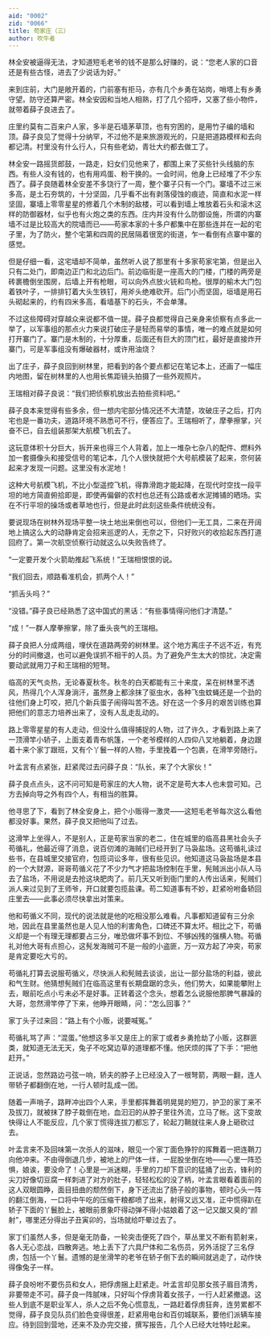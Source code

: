 ```yaml
---
aid: "0002"
zid: "0066"
title: 苟家庄（三）
author: 吹牛者
---
```


林全安被逼得无法，才知道短毛老爷的钱不是那么好赚的，说：“您老人家的口音还是有些古怪，进去了少说话为好。”

来到庄前，大门是敞开着的，门前塞有拒马，亦有几个乡勇在站岗，哨塔上有乡勇守望。防守还算严密。林全安因和当地人相熟，打了几个招呼，又塞了些小物件，就带着薛子良进去了。

庄里约莫有二百来户人家，多半是石墙茅草顶，也有穷困的，是用竹子编的墙和顶。薛子良见了觉得十分纳罕，不过他不是来旅游观光的，只是把道路模样和去向都记清。村里没有什么行人，只有些老幼，青壮大约都去做工了。

林全安一路摇货郎鼓，一路走，妇女们见他来了，都围上来了买些针头线脑的东西。有些人没有钱的，也有用鸡蛋、粉干换的。一会时间，他身上已经堆了不少东西了。薛子良随着林全安差不多饶行了一周，整个寨子只有一个门。寨墙不过三米多高，是土石夯筑的，十分坚固，几乎看不出有剥落侵蚀的痕迹，简直和水泥一样坚固，寨墙上零零星星的修着几个木制的敌楼，可以看到墙上堆放着石头和滚木这样的防御器材，似乎也有火炮之类的东西。庄内并没有什么防御设施，所谓的内寨墙不过是比较高大的院墙而已——苟家本家的十多户都集中在那些连并在一起的宅子里，为了防火，整个宅第和四周的民居隔着很宽的街道，乍一看倒有点寨中寨的感觉。

但是仔细一看，这宅墙却不简单，虽然听人说了那里有十多家苟家宅第，但是出入只有二处门，即南边正门和北边后门。前边临街是一座高大的门楼，门楼的两旁是砖裹檐倒坐围房，后墙上开有枪眼，可以向外点放火铳和鸟枪。很厚的榆木大门包着铁叶子，一排排钉着大头生铁钉，用斧头绝难砍开。后门小而坚固，垣墙是用石头砌起来的，约有四米多高，看墙基下的石头，不会单薄。

不过这些障碍对穿越众来说都不值一提。薛子良都觉得自己亲身来侦察有点多此一举了，以军事组的那点火力来说打破庄子是轻而易举的事情，唯一的难点就是如何打开寨门了。寨门是木制的，十分厚重，后面还有巨大的顶门杠，最好是直接炸开寨门，可是军事组没有爆破器材，或许用油烧？

出了庄子，薛子良回到树林里，把看到的各个要点都记在笔记本上，还画了一幅庄内地图，留在树林里的人也用长焦距镜头拍摄了一些外观照片。

王瑞相对薛子良说：“我们把侦察机放出去拍些资料吧。”

薛子良本来觉得有些多余，但一想内宅部分情况还不大清楚，攻破庄子之后，打内宅也是一番功夫，道路环境不熟悉可不行，便答应了。王瑞相听了，摩拳擦掌，兴奋不已，自去组装那架大航模飞机去了。

这玩意体积十分巨大，拆开来也得三个人背着，加上一堆杂七杂八的配件、燃料外加一套摄像头和接受信号的笔记本，几个人很快就把个大号航模装了起来，奈何装起来才发现一问题。这里没有水泥地！

这种大号航模飞机，不比小型遥控飞机，得靠滑跑才能起降，在现代时空找一段平坦的地方简直俯拾即是，即使再偏僻的农村也总还有公路或者水泥摊铺的晒场。实在不行平坦的操场或者草地也行，但是此时此刻这些条件统统没有。

要说现场在树林外现场平整一块土地出来倒也可以，但他们一无工具，二来在开阔地上搞这么大的动静肯定会招来巡逻的人，无奈之下，只好败兴的收拾起东西打道回府了。第一次航空侦察行动就这么以失败告终了。

“一定要开发个火箭助推起飞系统！”王瑞相恨恨的说。

“我们回去，顺路看准机会，抓两个人！”

“抓舌头吗？”

“没错。”薛子良已经熟悉了这中国式的黑话：“有些事情得问他们才清楚。”

“成！”一群人摩拳擦掌，除了垂头丧气的王瑞相。

薛子良把人分成两组，埋伏在道路两旁的树林里。这个地方离庄子不远不近，有充分的时间撤退，也可以避免误抓不相干的人员。为了避免产生太大的惊扰，决定需要动武就用刀子和王瑞相的短弩。

临高的天气炎热，无论春夏秋冬。秋冬的白天都能有三十来度，呆在树林里不透风，热得几个人浑身淌汗，虽然身上都涂抹了驱虫水，各种飞虫蚊蝇还是一个劲的往他们身上叮咬，把几个新兵蛋子闹得叫苦不迭。好在这一个多月的艰苦训练也算把他们的意志力培养出来了，没有人乱走乱动的。

路上零零星星的有人走动，但没什么值得捕捉的人物，过了许久，才看到路上来了一顶滑竿小轿子，上面支着青布帆篷，一个老爷模样的人四仰八叉地躺着，身边跟着十来个家丁跟班，又有个丫鬟一样的人物，手里挽着一个包裹，在滑竿旁随行。

叶孟言有点紧张，赶紧爬过去问薛子良：“队长，来了个大家伙！”

薛子良点点头，这不问可知是苟家庄的大人物，说不定是苟大本人也未尝可知。己方去掉向导之外有四个人，有相当的胜算。

他寻思了下，看到了林全安身上，把个小贩得一激灵——这短毛老爷每次这么看他都没好事。果然，薛子良又把他叫了过去。

这滑竿上坐得人，不是别人，正是苟家当家的老二，住在城里的临高县黑社会头子苟循礼，他最近得了消息，说百仞滩的海贼们已经开到了马袅盐场。这苟循礼读过些书，在县城里交接官府，包揽词讼多年，很有些见识。他知道这马袅盐场是本县的一个大财源，哥哥苟循义花了不少力气才把盐场控制在手里，髡贼派出小队人马去了盐场，不用说是去抢这块肥肉了。前几天又听到衙门里的人传出话来，髡贼们派人来过见到了王师爷，开口就要包揽盐课。苟二知道事有不妙，赶紧吩咐备轿回庄里去——此事必须尽快拿出对策来。

他和苟循义不同，现代的说法就是他的吃相没那么难看。凡事都知道留有三分余地，因此在县里虽然也是人见人怕的利害角色，口碑还不算太坏。相比之下，苟循义却是一个有理无理都要占三分，唯恐做坏事不到位、不够凶残的强横人物。苟循礼对他大哥有点担心，这髡发海贼可不是一般的小盗匪，万一双方起了冲突，苟家是肯定要吃大亏的。

苟循礼打算去说服苟循义，尽快派人和髡贼去谈谈，出让一部分盐场的利益，彼此和气生财。他猜想髡贼们在临高这里有长期盘踞的念头，他们势大，如果能攀附上去，眼前吃点小亏未必不是好事。正转着这个念头，想着怎么说服他那脾气暴躁的大哥，忽然滑竿停了下来，他睁开眼睛，问：“怎么回事？”

家丁头子过来回：“路上有个小贩，说要喊冤。”

苟循礼骂了声：“混蛋。”他想这多半又是庄上的家丁或者乡勇抢劫了小贩，这群匪类，就知道无法无天，兔子不吃窝边草的道理都不懂。他厌烦的挥了下手：“把他赶开。”

正说话，忽然路边弓弦一响，轿夫的脖子上已经没入了一根弩箭，两眼一翻，连人带轿子都翻倒在地，一行人顿时乱成一团。

随着一声哨子，路畔冲出四个人来，手里都挥舞着明晃晃的短刀，护卫的家丁来不及拔刀，就被抹了脖子栽倒在地，血汩汩的从脖子里往外流，立马了帐。这下变故快得让人不能反应，几个家丁慌得连拔刀都忘了，轮起刀鞘就往来人身上砸砍过去。

叶孟言来不及回味第一次杀人的滋味，眼见一个家丁面色狰狞的挥舞着一把连鞘刀向他冲来。不由得倒退几步，被地上的尸体一绊，一屁股坐倒在地——心里一阵恐惧，娘诶，要没命了！心里是一派迷糊，手里的刀却下意识的猛捅了出去，锋利的尖刀好像切豆腐一样刺进了对方的肚子，轻轻松松的没了柄，叶孟言眼看着面前的这人双眼圆睁，面目扭曲的颓然倒下，身下还流出了肠子般的事物，顿时心头一阵的翻江倒海，一口将中午吃的压缩干粮都喷了出来，射得又远又准，正中慌得趴在轿子下面的丫鬟脸上，被眼前景象吓得动弹不得小姑娘着了这一记又酸又臭的“颜射”，哪里还分得出子丑寅卯的，当场就给吓晕过去了。

家丁们虽然人多，但是毫无防备，一轮突击便死了四个，草丛里又不断有箭射来，各人无心恋战，四散奔逃。地上丢下了六具尸体和二名伤员，另外活捉了三名俘虏，包括一个丫鬟。遗憾的是坐滑竿的老爷在轿子倒下去的瞬间就逃走了，动作快得像兔子一样。

薛子良吩咐不要伤员和女人，把俘虏捆上赶紧走。叶孟言却见那女孩子眉目清秀，非要带走不可。薛子良一阵腻味，只好叫个俘虏背着女孩子，一行人赶紧撤退。这些人到底不是职业军人，杀人之后不免心慌意乱，一路赶着俘虏狂奔，连劳累都不觉得，薛子良见队员们脸色变得很差，赶紧用电台和百仞城联系，要他们派辆车接应。待到回到营地，还来不及办完交接，撰写报告，几个人已经大吐特吐起来。
